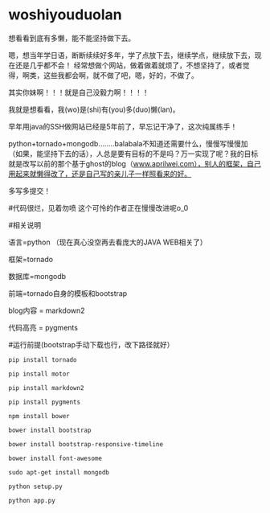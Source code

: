 # woshiyouduolan

想看看到底有多懒，能不能坚持做下去。

嗯，想当年学日语，断断续续好多年，学了点放下去，继续学点，继续放下去，现在还是几乎都不会！
经常想做个网站，做着做着就烦了，不想坚持了，或者觉得，啊类，这些我都会啊，就不做了吧，嗯，好的，不做了。

其实你妹啊！！！就是自己没毅力啊！！！！


我就是想看看，我(wo)是(shi)有(you)多(duo)懒(lan)。


早年用java的SSH做网站已经是5年前了，早忘记干净了，这次纯属练手！

python+tornado+mongodb........balabala不知道还需要什么，慢慢写慢慢加（如果，能坚持下去的话），人总是要有目标的不是吗？万一实现了呢？我的目标就是改写以前的那个基于ghost的blog（www.aprilwei.com），别人的框架，自己用起来就懒得改了，还是自己写的亲儿子一样照看来的好。

多写多提交！

#代码很烂，见着勿喷
这个可怜的作者正在慢慢改进呢o_0

#相关说明

语言=python  （现在真心没空再去看庞大的JAVA WEB相关了）

框架=tornado  

数据库=mongodb

前端=tornado自身的模板和bootstrap 

blog内容 = markdown2

代码高亮 = pygments

#运行前提(bootstrap手动下载也行，改下路径就好）

`pip install tornado`

`pip install motor`

`pip install markdown2`

`pip install pygments`

`npm install bower`

`bower install bootstrap`

`bower install bootstrap-responsive-timeline`

`bower install font-awesome`

`sudo apt-get install mongodb`


`python setup.py`

`python app.py`


